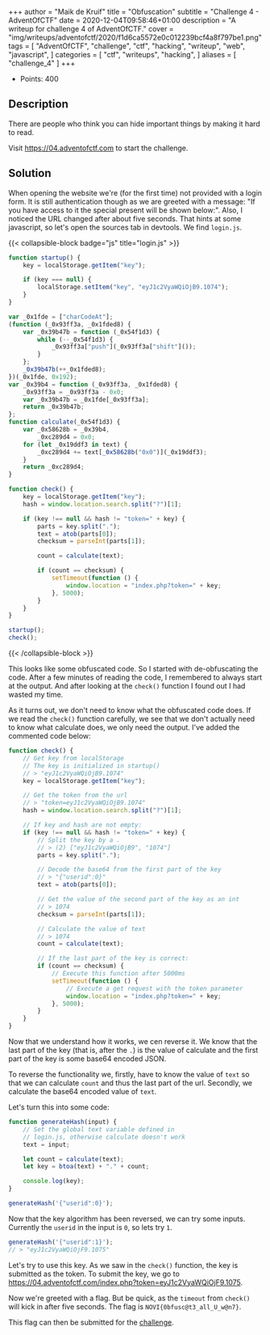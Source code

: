 +++
author = "Maik de Kruif"
title = "Obfuscation"
subtitle = "Challenge 4 - AdventOfCTF"
date = 2020-12-04T09:58:46+01:00
description = "A writeup for challenge 4 of AdventOfCTF."
cover = "img/writeups/adventofctf/2020/f1d6ca5572e0c012239bcf4a8f797be1.png"
tags = [
    "AdventOfCTF",
    "challenge",
    "ctf",
    "hacking",
    "writeup",
    "web",
    "javascript",
]
categories = [
    "ctf",
    "writeups",
    "hacking",
]
aliases = [
    "challenge_4"
]
+++

-   Points: 400

## Description

There are people who think you can hide important things by making it hard to read.

Visit <https://04.adventofctf.com> to start the challenge.

## Solution

When opening the website we're (for the first time) not provided with a login form. It is still authentication though as we are greeted with a message: "If you have access to it the special present will be shown below:". Also, I noticed the URL changed after about five seconds. That hints at some javascript, so let's open the sources tab in devtools. We find `login.js`.

{{< collapsible-block badge="js" title="login.js" >}}

```js
function startup() {
    key = localStorage.getItem("key");

    if (key === null) {
        localStorage.setItem("key", "eyJ1c2VyaWQiOjB9.1074");
    }
}

var _0x1fde = ["charCodeAt"];
(function (_0x93ff3a, _0x1fded8) {
    var _0x39b47b = function (_0x54f1d3) {
        while (--_0x54f1d3) {
            _0x93ff3a["push"](_0x93ff3a["shift"]());
        }
    };
    _0x39b47b(++_0x1fded8);
})(_0x1fde, 0x192);
var _0x39b4 = function (_0x93ff3a, _0x1fded8) {
    _0x93ff3a = _0x93ff3a - 0x0;
    var _0x39b47b = _0x1fde[_0x93ff3a];
    return _0x39b47b;
};
function calculate(_0x54f1d3) {
    var _0x58628b = _0x39b4,
        _0xc289d4 = 0x0;
    for (let _0x19ddf3 in text) {
        _0xc289d4 += text[_0x58628b("0x0")](_0x19ddf3);
    }
    return _0xc289d4;
}

function check() {
    key = localStorage.getItem("key");
    hash = window.location.search.split("?")[1];

    if (key !== null && hash != "token=" + key) {
        parts = key.split(".");
        text = atob(parts[0]);
        checksum = parseInt(parts[1]);

        count = calculate(text);

        if (count == checksum) {
            setTimeout(function () {
                window.location = "index.php?token=" + key;
            }, 5000);
        }
    }
}

startup();
check();
```

{{< /collapsible-block >}}

This looks like some obfuscated code. So I started with de-obfuscating the code. After a few minutes of reading the code, I remembered to always start at the output. And after looking at the `check()` function I found out I had wasted my time.

As it turns out, we don't need to know what the obfuscated code does. If we read the `check()` function carefully, we see that we don't actually need to know what calculate does, we only need the output. I've added the commented code below:

```js
function check() {
    // Get key from localStorage
    // The key is initialized in startup()
    // > "eyJ1c2VyaWQiOjB9.1074"
    key = localStorage.getItem("key");

    // Get the token from the url
    // > "token=eyJ1c2VyaWQiOjB9.1074"
    hash = window.location.search.split("?")[1];

    // If key and hash are not empty:
    if (key !== null && hash != "token=" + key) {
        // Split the key by a .
        // > (2) ["eyJ1c2VyaWQiOjB9", "1074"]
        parts = key.split(".");

        // Decode the base64 from the first part of the key
        // > "{"userid":0}"
        text = atob(parts[0]);

        // Get the value of the second part of the key as an int
        // > 1074
        checksum = parseInt(parts[1]);

        // Calculate the value of text
        // > 1074
        count = calculate(text);

        // If the last part of the key is correct:
        if (count == checksum) {
            // Execute this function after 5000ms
            setTimeout(function () {
                // Execute a get request with the token parameter
                window.location = "index.php?token=" + key;
            }, 5000);
        }
    }
}
```

Now that we understand how it works, we cen reverse it. We know that the last part of the key (that is, after the `.`) is the value of calculate and the first part of the key is some base64 encoded JSON.

To reverse the functionality we, firstly, have to know the value of `text` so that we can calculate `count` and thus the last part of the url. Secondly, we calculate the base64 encoded value of `text`.

Let's turn this into some code:

```js
function generateHash(input) {
    // Set the global text variable defined in
    // login.js, otherwise calculate doesn't work
    text = input;

    let count = calculate(text);
    let key = btoa(text) + "." + count;

    console.log(key);
}

generateHash('{"userid":0}');
```

Now that the key algorithm has been reversed, we can try some inputs. Currently the `userid` in the input is `0`, so lets try `1`.

```js
generateHash('{"userid":1}');
// > "eyJ1c2VyaWQiOjF9.1075"
```

Let's try to use this key. As we saw in the `check()` function, the key is submitted as the token. To submit the key, we go to <https://04.adventofctf.com/index.php?token=eyJ1c2VyaWQiOjF9.1075>.

Now we're greeted with a flag. But be quick, as the `timeout` from `check()` will kick in after five seconds. The flag is `NOVI{0bfusc@t3_all_U_w@n7}`.

This flag can then be submitted for the [challenge](https://ctfd.adventofctf.com/challenges#4-5).
